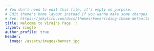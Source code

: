 ```yaml
---
# You don't need to edit this file, it's empty on purpose.
# Edit theme's home layout instead if you wanna make some changes
# See: https://jekyllrb.com/docs/themes/#overriding-theme-defaults
title: Welcome to Viraj's Page !!
layout: single
author_profile: true
header:
  image: /assets/images/banner.jpg
---
```

